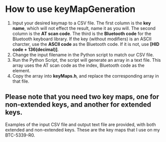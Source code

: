 # How to use keyMapGeneration

1. Input your desired keymap to a CSV file. The first column is the **key name**, which will not effect the result, name it as you will. The second column is the **AT scan code**. The third is the **Bluetooth code** for the Bluetooth keyboard library. If the key (without modifiers) is an ASCII charcter, use the **ASCII code** as the Bluetooth code. If it is not, use **\[HID code + 136(decimal)\]**.
2. Change the input filename in the Python script to match our CSV file.
3. Run the Python Script, the script will generate an array in a text file. This array uses the AT scan code as the index, Bluetooth code as the element.
4. Copy the array into **keyMaps.h**, and replace the corresponding array in that file.

## Please note that you need two key maps, one for non-extended keys, and another for extended keys.

Examples of the input CSV file and output text file are provided, with both extended and non-extended keys. These are the key maps that I use on my BTC-5339-R0.
